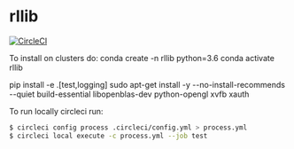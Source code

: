 # rllib

[![CircleCI](https://circleci.com/gh/sebascuri/rllib/master.svg?style=shield&circle-token=25c056fd6b7e322c55dd48fd0c6052b1f8800919)](https://app.circleci.com/pipelines/github/sebascuri/rllib)

To install on clusters do:
conda create -n rllib python=3.6
conda activate rllib 

pip install -e .[test,logging]
sudo apt-get install -y --no-install-recommends --quiet build-essential libopenblas-dev python-opengl xvfb xauth



To run locally circleci run:
```bash
$ circleci config process .circleci/config.yml > process.yml
$ circleci local execute -c process.yml --job test
```
